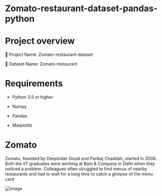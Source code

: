 # Zomato-restaurant-dataset-pandas-python  

# Project overview        

📌 Project Name: Zomato-restaurant-dataset      

📌 Dataset Name:  Zomato-restaurant   

# Requirements   

* Python 3.5 or higher

* Numpy

* Pandas

* Matplotlib

# Zomato
Zomato, founded by Deepinder Goyal and Pankaj Chaddah, started in 2008. Both the IIT graduates were working at Bain & Company in Delhi when they noticed a problem. Colleagues often struggled to find menus of nearby restaurants and had to wait for a long time to catch a glimpse of the menu card

 ![image](https://github.com/user-attachments/assets/18e92fbf-f201-440b-b745-36b575b40910)

